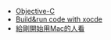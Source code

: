 
* [Objective-C](./objc.md)
* [Build&run code with xocde](./runiOS.md)
* [給剛開始用Mac的人看](./fromWinToMac.md)